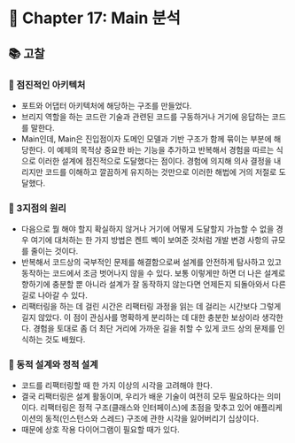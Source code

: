# 🌈 Chapter 17: Main 분석

## 📚 고찰

### 🎈 점진적인 아키텍처
- 포트와 어댑터 아키텍처에 해당하는 구조를 만들었다.
- 브리지 역할을 하는 코드란 기술과 관련된 코드를 구동하거나 거기에 응답하는 코드를 말한다.
- Main인데, Main은 진입점이자 도메인 모델과 기반 구조가 함께 묶이는 부분에 해당한다. 이 예제의 목적상 중요한 바는 기능을 추가하고 반복해서 경험을 따르는 식으로 이러한 설계에 점진적으로 도달했다는 점이다. 경험에 의지해 의사 결정을 내리지만 코드를 이해하고 깔끔하게 유지하는 것만으로 이러한 해법에 거의 저절로 도달했다.

### 🎈 3지점의 원리
- 다음으로 뭘 해야 할지 확실하지 않거나 거기에 어떻게 도달할지 가늠할 수 없을 경우 여기에 대처하는 한 가지 방법은 켄트 벡이 보여준 것처럼 개발 변경 사항의 규모를 줄이는 것이다.
- 반복해서 코드상의 국부적인 문제를 해결함으로써 설계를 안전하게 탐사하고 있고 동작하는 코드에서 조금 벗어나지 않을 수 있다. 보통 이렇게만 하면 더 나은 설계로 향하기에 충분할 뿐 아니라 설계가 잘 동작하지 않는다면 언제든지 되돌아와서 다른 길로 나아갈 수 있다.
- 리팩터링을 하는 데 걸린 시간은 리팩터링 과정을 읽는 데 걸리는 시간보다 그렇게 길지 않았다. 이 점이 관심사를 명확하게 분리하는 데 대한 충분한 보상이라 생각한다. 경험을 토대로 좀 더 최단 거리에 가까운 길을 취할 수 있게 코드 상의 문제를 인식하는 것도 배웠다.

### 🎈 동적 설계와 정적 설계
- 코드를 리팩터링할 때 한 가지 이상의 시각을 고려해야 한다.
- 결국 리팩터링은 설계 활동이며, 우리가 배운 기술이 여전히 모두 필요하다는 의미이다. 리팩터링은 정적 구조(클래스와 인터페이스)에 초점을 맞추고 있어 애플리케이션의 동적(인스턴스와 스레드) 구조에 관한 시각을 잃어버리기 십상이다.
- 때문에 상호 작용 다이어그램이 필요할 때가 있다.
